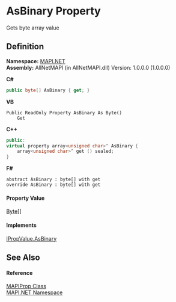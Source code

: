 # AsBinary Property


Gets byte array value



## Definition
**Namespace:** <a href="5bef4637-66f8-16d4-e5f4-4d0da57a1538.md">MAPI.NET</a>  
**Assembly:** AllNetMAPI (in AllNetMAPI.dll) Version: 1.0.0.0 (1.0.0.0)

**C#**
``` C#
public byte[] AsBinary { get; }
```
**VB**
``` VB
Public ReadOnly Property AsBinary As Byte()
	Get
```
**C++**
``` C++
public:
virtual property array<unsigned char>^ AsBinary {
	array<unsigned char>^ get () sealed;
}
```
**F#**
``` F#
abstract AsBinary : byte[] with get
override AsBinary : byte[] with get
```



#### Property Value
<a href="https://learn.microsoft.com/dotnet/api/system.byte" target="_blank" rel="noopener noreferrer">Byte</a>[]

#### Implements
<a href="a9a2a904-baf7-a6fd-f62e-0944f72684bb.md">IPropValue.AsBinary</a>  


## See Also


#### Reference
<a href="04791c9c-49a6-3b6d-99fa-53509df4be95.md">MAPIProp Class</a>  
<a href="5bef4637-66f8-16d4-e5f4-4d0da57a1538.md">MAPI.NET Namespace</a>  
